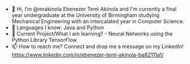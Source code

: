- 👋 Hi, I’m @mrakinola Ebenezer Temi Akinola and I'm currently a final year undergraduate at the University of Birmingham studying Mechanical Engineering with an intercalated year in Computer Science.
- 👀 Languages I know: Java and Python
- 🌱 Current Project/What I am learning? - Neural Networks using the Python Library TensorFlow
- 📫 How to reach me? Connect and drop me a message on my LinkedIn! https://www.linkedin.com/in/ebenezer-temi-akinola-ba82111a1/

<!---
mrakinola/mrakinola is a ✨ special ✨ repository because its `README.md` (this file) appears on your GitHub profile.
You can click the Preview link to take a look at your changes.
--->

